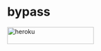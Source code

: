 # bypass



<a href="https://heroku.com/deploy?template=https://github.com/githuubb420/bypass" target="_blank"><img src="https://img.shields.io/badge/DEPLOY%20TO%20HEROKU-blue?style=for-the-badge&logo=heroku" 
height="40px" width="200px" alt="heroku" /></a>
